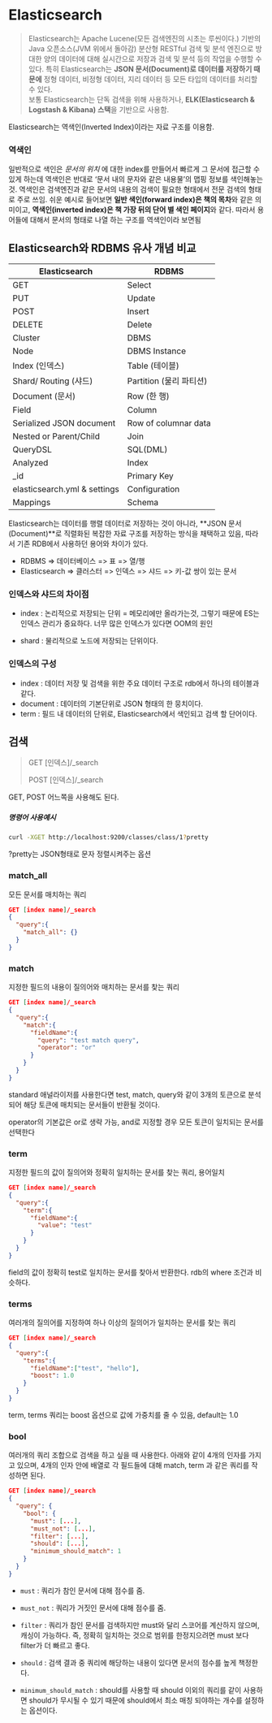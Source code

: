 # Elasticsearch

> Elasticsearch는 Apache Lucene(모든 검색엔진의 시초는 루씬이다.) 기반의 Java 오픈소스(JVM 위에서 돌아감) 분산형 RESTful 검색 및 분석 엔진으로 방대한 양의 데이터에 대해 실시간으로 저장과 검색 및 분석 등의 작업을 수행할 수 있다. 특히 Elasticsearch는 **JSON 문서(Document)로 데이터를 저장하기 때문에** 정형 데이터, 비정형 데이터, 지리 데이터 등 모든 타입의 데이터를 처리할 수 있다. <br/>보통 Elasticsearch는 단독 검색을 위해 사용하거나, **ELK(Elasticsearch & Logstash & Kibana) 스택**을 기반으로 사용함.

Elasticsearch는 역색인(Inverted Index)이라는 자료 구조를 이용함.<br/>

### 역색인

일반적으로 색인은 *문서의 위치* 에 대한 index를 만들어서 빠르게 그 문서에 접근할 수 있게 하는데 역색인은 반대로 ‘문서 내의 문자와 같은 내용물’의 맵핑 정보를 색인해놓는 것.
역색인은 검색엔진과 같은 문서의 내용의 검색이 필요한 형태에서 전문 검색의 형태로 주로 쓰임.
쉬운 예시로 들어보면 **일반 색인(forward index)은 책의 목차**와 같은 의미이고, **역색인(inverted index)은 책 가장 뒤의 단어 별 색인 페이지**와 같다. 따라서 용어들에 대해서 문서의 형태로 나열 하는 구조를 역색인이라 보면됨

## Elasticsearch와 RDBMS 유사 개념 비교

| Elasticsearch                | RDBMS                   |
| ---------------------------- | ----------------------- |
| GET                          | Select                  |
| PUT                          | Update                  |
| POST                         | Insert                  |
| DELETE                       | Delete                  |
| Cluster                      | DBMS                    |
| Node                         | DBMS Instance           |
| Index (인덱스)               | Table (테이블)          |
| Shard/ Routing (샤드)        | Partition (물리 파티션) |
| Document (문서)              | Row (한 행)             |
| Field                        | Column                  |
| Serialized JSON document     | Row of columnar data    |
| Nested or Parent/Child       | Join                    |
| QueryDSL                     | SQL(DML)                |
| Analyzed                     | Index                   |
| _id                          | Primary Key             |
| elasticsearch.yml & settings | Configuration           |
| Mappings                     | Schema                  |

Elasticsearch는 데이터를 행렬 데이터로 저장하는 것이 아니라, **JSON 문서(Document)**로 직렬화된 복잡한 자료 구조를 저장하는 방식을 채택하고 있음, 따라서 기존 RDB에서 사용하던 용어와 차이가 있다.<br/>

- RDBMS => 데이터베이스 => 표 => 열/행
- Elasticsearch => 클러스터 => 인덱스 => 샤드 => 키-값 쌍이 있는 문서

### 인덱스와 샤드의 차이점

- index : 논리적으로 저장되는 단위 = 메모리에만 올라가는것, 그렇기 때문에 ES는 인덱스 관리가 중요하다. 너무 많은 인덱스가 있다면 OOM의 원인

- shard : 물리적으로 노드에 저장되는 단위이다.

### 인덱스의 구성

- index : 데이터 저장 및 검색을 위한 주요 데이터 구조로 rdb에서 하나의 테이블과 같다.
- document : 데이터의 기본단위로 JSON 형태의 한 뭉치이다.
- term : 필드 내 데이터의 단위로, Elasticsearch에서 색인되고 검색 할 단어이다.

## 검색

> GET [인덱스]/_search <br/>
>
> POST [인덱스]/_search <br/>

GET, POST 어느쪽을 사용해도 된다.

##### 명령어 사용예시


```bash
curl -XGET http://localhost:9200/classes/class/1?pretty
```

?pretty는 JSON형태로 문자 정렬시켜주는 옵션

### match_all

모든 문서를 매치하는 쿼리

```json
GET [index name]/_search
{
  "query":{
    "match_all": {}
  }
}
```

### match

지정한 필드의 내용이 질의어와 매치하는 문서를 찾는 쿼리

```json
GET [index name]/_search
{
  "query":{
    "match":{
      "fieldName":{
        "query": "test match query",
        "operator": "or"
      }
    }
  }
}
```

standard 애널라이저를 사용한다면 test, match, query와 같이 3개의 토큰으로 분석되어 해당 토큰에 매치되는 문서들이 반환될 것이다.<br/>

operator의 기본값은 or로 생략 가능, and로 지정할 경우 모든 토큰이 일치되는 문서를 선택한다

### term

지정한 필드의 값이 질의어와 정확히 일치하는 문서를 찾는 쿼리, 용어일치

```json
GET [index name]/_search
{
  "query":{
    "term":{
      "fieldName":{
        "value": "test"
      }
    }
  }
}
```

field의 값이 정확히 test로 일치하는 문서를 찾아서 반환한다. rdb의 where 조건과 비슷하다.

### terms

여러개의 질의어를 지정하여 하나 이상의 질의어가 일치하는 문서를 찾는 쿼리

```json
GET [index name]/_search
{
  "query":{
    "terms":{
      "fieldName":["test", "hello"],
      "boost": 1.0
    }
  }
}
```

term, terms 쿼리는 boost 옵션으로 값에 가중치를 줄 수 있음, default는 1.0

### bool

여러개의 쿼리 조합으로 검색을 하고 싶을 때 사용한다. 아래와 같이 4개의 인자를 가지고 있으며, 4개의 인자 안에 배열로 각 필드들에 대해 match, term 과 같은 쿼리를 작성하면 된다.

```json
GET [index name]/_search
{
  "query": {
    "bool": {
      "must": [...],
      "must_not": [...],
      "filter": [...],
      "should": [...],
      "minimum_should_match": 1
    }
  }
}
```

- `must` : 쿼리가 참인 문서에 대해 점수를 줌.

- `must_not` : 쿼리가 거짓인 문서에 대해 점수를 줌.

- `filter` : 쿼리가 참인 문서를 검색하지만 must와 달리 스코어를 계산하지 않으며, 캐싱이 가능하다. 즉, 정확히 일치하는 것으로 범위를 한정지으려면 must 보다 filter가 더 빠르고 좋다.

- `should` : 검색 결과 중 쿼리에 해당하는 내용이 있다면 문서의 점수를 높게 책정한다.

- `minimum_should_match` : should를 사용할 때 should 이외의 쿼리를 같이 사용하면 should가 무시될 수 있기 때문에 should에서 최소 매칭 되야하는 개수를 설정하는 옵션이다.

